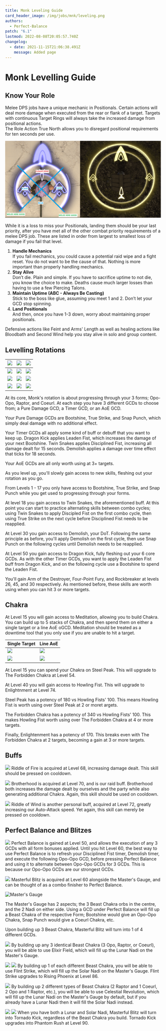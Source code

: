 ```yaml
---
title: Monk Leveling Guide
card_header_image: /img/jobs/mnk/leveling.png
authors:
  - Perfect-Balance
patch: "6.1"
lastmod: 2022-08-08T20:05:57.740Z
changelog:
  - date: 2021-11-15T21:06:38.491Z
    message: Added page
---
```

# Monk Levelling Guide

## Know Your Role

Melee DPS jobs have a unique mechanic in Positionals. Certain actions will deal more damage when executed from the rear or flank of a target. Targets with continuous Target Rings will always take the increased damage from positional actions. \
The Role Action True North allows you to disregard positional requirements for ten seconds per use.

![Positional Zone](/img/jobs/mnk/anoqtwm-1-.png "Positional Zone")

While it is a loss to miss your Positionals, landing them should be your last priority, after you have met all of the other combat priority requirements of a melee DPS job. These are listed in order from largest to smallest loss of damage if you fail that level.

1. **Handle Mechanics**\
   If you fail mechanics, you could cause a potential raid wipe and a fight reset. You do not want to be the cause of that. Nothing is more important than properly handling mechanics.
2. **Stay Alive**\
   Don’t die. Plain and simple. If you have to sacrifice uptime to not die, you know the choice to make. Deaths cause much larger losses than having to use a few Piercing Talons.
3. **Maintain Uptime (ABC - Always Be Casting)**\
   Stick to the boss like glue, assuming you meet 1 and 2. Don’t let your GCD stop spinning.
4. **Land Positionals**\
   And then, once you have 1-3 down, worry about maintaining proper positionals.

Defensive actions like Feint and Arms' Length as well as healing actions like Bloodbath and Second Wind help you stay alive in solo and group content.

## Levelling Rotations

| ![](https://xivapi.com/i/010000/010212_hr1.png) | ![](https://xivapi.com/i/010000/010213_hr1.png) | ![](https://xivapi.com/i/010000/010214_hr1.png) |
| ----------------------------------------------- | ----------------------------------------------- | ----------------------------------------------- |
| ![](https://xivapi.com/i/000000/000208_hr1.png) | ![](https://xivapi.com/i/000000/000209_hr1.png) | ![](https://xivapi.com/i/000000/000210_hr1.png) |
| ![](https://xivapi.com/i/002000/002528_hr1.png) | ![](https://xivapi.com/i/000000/000213_hr1.png) | ![](https://xivapi.com/i/000000/000204_hr1.png) |
| ![](https://xivapi.com/i/000000/000215_hr1.png) | ![](https://xivapi.com/i/002000/002544_hr1.png) | ![](https://xivapi.com/i/002000/002529_hr1.png) |

At its core, Monk's rotation is about progressing through your 3 forms; Opo-Opo, Raptor, and Coeurl. At each step you have 3 different GCDs to choose from; a Pure Damage GCD, a Timer GCD, or an AoE GCD.

Your Pure Damage GCDs are Bootshine, True Strike, and Snap Punch, which simply deal damage with no additional effect.

Your Timer GCDs all apply some kind of buff or debuff that you want to keep up. Dragon Kick applies Leaden Fist, which increases the damage of your next Bootshine. Twin Snakes applies Disciplined Fist, increasing all damage dealt for 15 seconds. Demolish applies a damage over time effect that ticks for 18 seconds.

Your AoE GCDs are all only worth using at 3+ targets.

As you level up, you'll slowly gain access to new skills, fleshing out your rotation as you go.

From Levels 1 - 17 you only have access to Bootshine, True Strike, and Snap Punch while you get used to progressing through your forms.

At level 18 you gain access to Twin Snakes, the aforementioned buff. At this point you can start to practice alternating skills between combo cycles; using Twin Snakes to apply Discipled Fist on the first combo cycle, then using True Strike on the next cycle before Disciplined Fist needs to be reapplied.

At Level 30 you gain access to Demolish, your DoT. Following the same principle as before, you'll apply Demolish on the first cycle, then use Snap Punch on the following cycles until Demolish needs to be reapplied.

At Level 50 you gain access to Dragon Kick, fully fleshing out your 6 core GCDs. As with the other Timer GCDs, you want to apply the Leaden Fist buff from Dragon Kick, and on the following cycle use a Bootshine to spend the Leaden Fist. 

You'll gain Arm of the Destroyer, Four-Point Fury, and Rockbreaker at levels 26, 45, and 30 respectively. As mentioned before, these skills are worth using when you can hit 3 or more targets.

## Chakra

At Level 15 you will gain access to Meditation, allowing you to build Chakra. You can build up to 5 stacks of Chakra, and then spend them on either a single target or a line AoE oGCD.  Meditation should be treated as a downtime tool that you only use if you are unable to hit a target.

| Single Target                                   | Line AoE                                        |
| ----------------------------------------------- | ----------------------------------------------- |
| ![](https://xivapi.com/i/002000/002530_hr1.png) | ![](https://xivapi.com/i/000000/000207_hr1.png) |
| ![](https://xivapi.com/i/002000/002535_hr1.png) | ![](https://xivapi.com/i/002000/002545_hr1.png) |

At Level 15 you can spend your Chakra on Steel Peak. This will upgrade to The Forbidden Chakra at Level 54.

At Level 40 you will gain access to Howling Fist. This will upgrade to Enlightnment at Level 74.

Steel Peak has a potency of 180 vs Howling Fists' 100. This means Howling Fist is worth using over Steel Peak at 2 or moret argets.

The Forbidden Chakra has a potency of 340 vs Howling Fists' 100. This makes Howling Fist worth using over The Forbidden Chakra at 4 or more targets.

Finally, Enlightenment has a potency of 170. This breaks even with The Forbidden Chakra at 2 targets, becoming a gain at 3 or more targets.

## Buffs

![](https://xivapi.com/i/002000/002541_hr1.png) Riddle of Fire is acquired at Level 68, increasing damage dealt. This skill should be pressed on cooldown.

![](https://xivapi.com/i/002000/002542_hr1.png) Brotherhood is acquired at Level 70, and is our raid buff. Brotherhood both increases the damage dealt by ourselves and the party while also generating additional Chakra. Again, this skill should be used on cooldown.

![](https://xivapi.com/i/002000/002978_hr1.png) Riddle of Wind is another personal buff, acquired at Level 72, greatly increasing our Auto-Attack speed. Yet again, this skill can merely be pressed on cooldown. 

## Perfect Balance and Blitzes

![](https://xivapi.com/i/000000/000217_hr1.png) Perfect Balance is gained at Level 50, and allows the execution of any 3 GCDs with all form bonuses applied.  Until you hit Level 60, the best way to use Perfect Balance is to refresh your Disciplined Fist timer, Demolish timer, and execute the following Opo-Opo GCD, before pressing Perfect Balance and using it to alternate between Opo-Opo GCDs for 3 GCDs. This is because our Opo-Opo GCDs are our strongest GCDs.

﻿![](https://xivapi.com/i/002000/002976_hr1.png) Masterful Blitz is acquired at Level 60 alongside the Master's Gauge, and can be thought of as a combo finisher to Perfect Balance. 

![Master's Gauge](https://img.finalfantasyxiv.com/lds/promo/h/u/JZgAqajVurzmZcZ0b9c6_8wtwQ.png "Master's Gauge")

The Master's Gauge has 2 aspects; the 3 Beast Chakra orbs in the centre, and the 2 Nadi on either side. Using a GCD under Perfect Balance will fill up a Beast Chakra of the respective Form; Bootshine would give an Opo-Opo Chakra, Snap Punch would give a Coeurl Chakra, etc. 

Upon building up 3 Beast Chakra, Masterful Blitz will turn into 1 of 4 different GCDs.

![](https://xivapi.com/i/002000/002533_hr1.png) By building up any 3 identical Beast Chakra (3 Opo, Raptor, or Coeurl), you will be able to use Elixir Field, which will fill up the Lunar Nadi on the Master's Gauge.

 ![](https://xivapi.com/i/002000/002548_hr1.png)  ![](https://xivapi.com/i/002000/002980_hr1.png) By building up 1 of each different Beast Chakra, you will be able to use Flint Strike, which will fill up the Solar Nadi on the Master's Gauge. Flint Strike upgrades to Rising Phoenix at Level 86.

![](https://xivapi.com/i/002000/002977_hr1.png) By building up 2 different types of Beast Chakra (2 Raptor and 1 Coeurl, 2 Opo and 1 Raptor, etc.), you will be able to use Celestial Revolution, which will fill up the Lunar Nadi on the Master's Gauge by default, but if you already have a Lunar Nadi then it will fill the Solar Nadi instead.

 ![](https://xivapi.com/i/002000/002531_hr1.png) ![](https://xivapi.com/i/002000/002981_hr1.png) When you have both a Lunar and Solar Nadi, Masterful Blitz will turn into Tornado Kick, regardless of the Beast Chakra you build. Tornado Kick upgrades into Phantom Rush at Level 90.